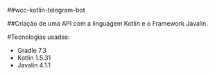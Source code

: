 ##wcc-kotlin-telegram-bot 

##Criação de uma API com a linguagem Kotlin e o Framework Javalin.

#Tecnologias usadas:

- Gradle 7.3
- Kotlin 1.5.31
- Javalin 4.1.1 


